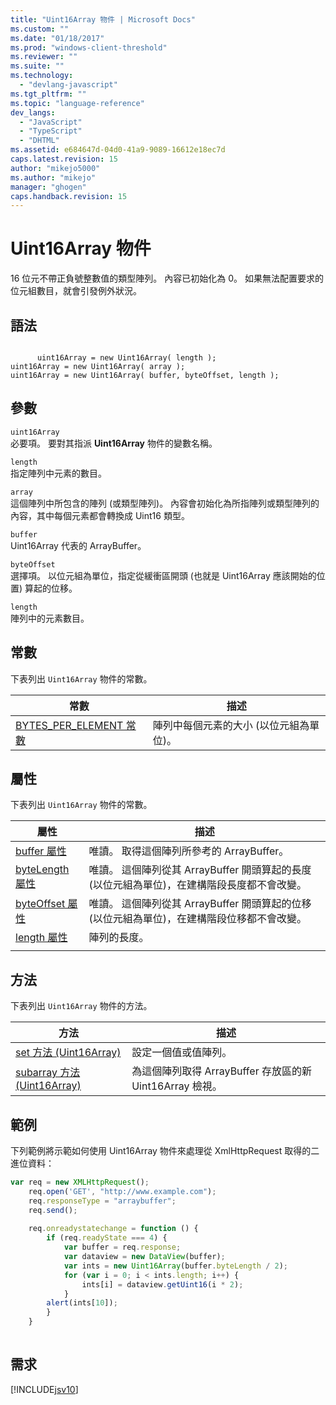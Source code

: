 ```yaml
---
title: "Uint16Array 物件 | Microsoft Docs"
ms.custom: ""
ms.date: "01/18/2017"
ms.prod: "windows-client-threshold"
ms.reviewer: ""
ms.suite: ""
ms.technology: 
  - "devlang-javascript"
ms.tgt_pltfrm: ""
ms.topic: "language-reference"
dev_langs: 
  - "JavaScript"
  - "TypeScript"
  - "DHTML"
ms.assetid: e684647d-04d0-41a9-9089-16612e18ec7d
caps.latest.revision: 15
author: "mikejo5000"
ms.author: "mikejo"
manager: "ghogen"
caps.handback.revision: 15
---
```

# Uint16Array 物件
16 位元不帶正負號整數值的類型陣列。  內容已初始化為 0。  如果無法配置要求的位元組數目，就會引發例外狀況。  
  
## 語法  
  
```  
  
      uint16Array = new Uint16Array( length );  
uint16Array = new Uint16Array( array );  
uint16Array = new Uint16Array( buffer, byteOffset, length );  
```  
  
## 參數  
 `uint16Array`  
 必要項。  要對其指派 **Uint16Array** 物件的變數名稱。  
  
 `length`  
 指定陣列中元素的數目。  
  
 `array`  
 這個陣列中所包含的陣列 \(或類型陣列\)。  內容會初始化為所指陣列或類型陣列的內容，其中每個元素都會轉換成 Uint16 類型。  
  
 `buffer`  
 Uint16Array 代表的 ArrayBuffer。  
  
 `byteOffset`  
 選擇項。  以位元組為單位，指定從緩衝區開頭 \(也就是 Uint16Array 應該開始的位置\) 算起的位移。  
  
 `length`  
 陣列中的元素數目。  
  
## 常數  
 下表列出 `Uint16Array` 物件的常數。  
  
|常數|描述|  
|--------|--------|  
|[BYTES\_PER\_ELEMENT 常數](../../javascript/reference/bytes-per-element-constant-uint16array.md)|陣列中每個元素的大小 \(以位元組為單位\)。|  
  
## 屬性  
 下表列出 `Uint16Array` 物件的常數。  
  
|屬性|描述|  
|--------|--------|  
|[buffer 屬性](../../javascript/reference/buffer-property-uint16array.md)|唯讀。  取得這個陣列所參考的 ArrayBuffer。|  
|[byteLength 屬性](../../javascript/reference/bytelength-property-uint16array.md)|唯讀。  這個陣列從其 ArrayBuffer 開頭算起的長度 \(以位元組為單位\)，在建構階段長度都不會改變。|  
|[byteOffset 屬性](../../javascript/reference/byteoffset-property-uint16array.md)|唯讀。  這個陣列從其 ArrayBuffer 開頭算起的位移 \(以位元組為單位\)，在建構階段位移都不會改變。|  
|[length 屬性](../../javascript/reference/length-property-uint16array.md)|陣列的長度。|  
|||  
  
## 方法  
 下表列出 `Uint16Array` 物件的方法。  
  
|方法|描述|  
|--------|--------|  
|[set 方法 \(Uint16Array\)](../../javascript/reference/set-method-uint16array.md)|設定一個值或值陣列。|  
|[subarray 方法 \(Uint16Array\)](../../javascript/reference/subarray-method-uint16array.md)|為這個陣列取得 ArrayBuffer 存放區的新 Uint16Array 檢視。|  
  
## 範例  
 下列範例將示範如何使用 Uint16Array 物件來處理從 XmlHttpRequest 取得的二進位資料：  
  
```javascript  
var req = new XMLHttpRequest();  
    req.open('GET', "http://www.example.com");  
    req.responseType = "arraybuffer";  
    req.send();  
  
    req.onreadystatechange = function () {  
        if (req.readyState === 4) {  
            var buffer = req.response;  
            var dataview = new DataView(buffer);  
            var ints = new Uint16Array(buffer.byteLength / 2);  
            for (var i = 0; i < ints.length; i++) {  
                ints[i] = dataview.getUint16(i * 2);  
            }  
        alert(ints[10]);  
        }  
    }  
  
```  
  
## 需求  
 [!INCLUDE[jsv10](../../javascript/reference/includes/jsv10-md.md)]